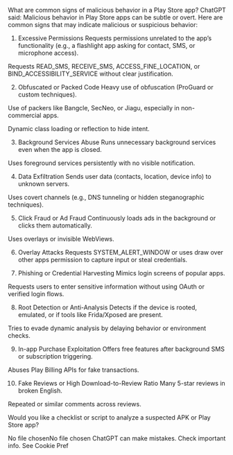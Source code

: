 
What are common signs of malicious behavior in a Play Store app?
ChatGPT said:
Malicious behavior in Play Store apps can be subtle or overt. Here are common signs that may indicate malicious or suspicious behavior:

1. Excessive Permissions
Requests permissions unrelated to the app’s functionality (e.g., a flashlight app asking for contact, SMS, or microphone access).

Requests READ_SMS, RECEIVE_SMS, ACCESS_FINE_LOCATION, or BIND_ACCESSIBILITY_SERVICE without clear justification.

2. Obfuscated or Packed Code
Heavy use of obfuscation (ProGuard or custom techniques).

Use of packers like Bangcle, SecNeo, or Jiagu, especially in non-commercial apps.

Dynamic class loading or reflection to hide intent.

3. Background Services Abuse
Runs unnecessary background services even when the app is closed.

Uses foreground services persistently with no visible notification.

4. Data Exfiltration
Sends user data (contacts, location, device info) to unknown servers.

Uses covert channels (e.g., DNS tunneling or hidden steganographic techniques).

5. Click Fraud or Ad Fraud
Continuously loads ads in the background or clicks them automatically.

Uses overlays or invisible WebViews.

6. Overlay Attacks
Requests SYSTEM_ALERT_WINDOW or uses draw over other apps permission to capture input or steal credentials.

7. Phishing or Credential Harvesting
Mimics login screens of popular apps.

Requests users to enter sensitive information without using OAuth or verified login flows.

8. Root Detection or Anti-Analysis
Detects if the device is rooted, emulated, or if tools like Frida/Xposed are present.

Tries to evade dynamic analysis by delaying behavior or environment checks.

9. In-app Purchase Exploitation
Offers free features after background SMS or subscription triggering.

Abuses Play Billing APIs for fake transactions.

10. Fake Reviews or High Download-to-Review Ratio
Many 5-star reviews in broken English.

Repeated or similar comments across reviews.

Would you like a checklist or script to analyze a suspected APK or Play Store app?












No file chosenNo file chosen
ChatGPT can make mistakes. Check important info. See Cookie Pref
